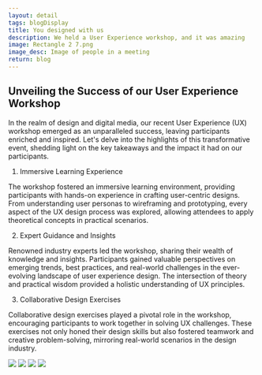 ```yaml
---
layout: detail
tags: blogDisplay
title: You designed with us
description: We held a User Experience workshop, and it was amazing
image: Rectangle 2 7.png
image_desc: Image of people in a meeting
return: blog
---
```


## Unveiling the Success of our User Experience Workshop

In the realm of design and digital media, our recent User Experience (UX) workshop emerged as an unparalleled success, leaving participants enriched and inspired. Let's delve into the highlights of this transformative event, shedding light on the key takeaways and the impact it had on our participants.

1. Immersive Learning Experience

The workshop fostered an immersive learning environment, providing participants with hands-on experience in crafting user-centric designs. From understanding user personas to wireframing and prototyping, every aspect of the UX design process was explored, allowing attendees to apply theoretical concepts in practical scenarios.

2. Expert Guidance and Insights

Renowned industry experts led the workshop, sharing their wealth of knowledge and insights. Participants gained valuable perspectives on emerging trends, best practices, and real-world challenges in the ever-evolving landscape of user experience design. The intersection of theory and practical wisdom provided a holistic understanding of UX principles.

3. Collaborative Design Exercises

Collaborative design exercises played a pivotal role in the workshop, encouraging participants to work together in solving UX challenges. These exercises not only honed their design skills but also fostered teamwork and creative problem-solving, mirroring real-world scenarios in the design industry.

<img src="/assets/images/Rectangle 3 2.png">
<img src="/assets/images/Rectangle 4.png">
<img src="/assets/images/Rectangle 5.png">
<img src="/assets/images/Rectangle 6.png">